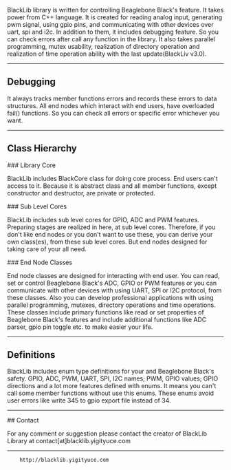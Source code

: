 BlackLib library is written for controlling Beaglebone Black's feature. It takes power from C++ language. It is created for reading analog input, generating pwm signal, using gpio pins, and communicating with other devices over uart, spi and i2c. In addition to them, it includes debugging feature. So you can check errors after call any function in the library. It also takes parallel programming, mutex usability, realization of directory operation and realization of time operation ability with the last update(BlackLiv v3.0).


--------------------------------------------------------------------------------
## Debugging

It always tracks member functions errors and records these errors to data structures. All end nodes which interact with end users, have overloaded fail() functions. So you can check all errors or specific error whichever you want.


--------------------------------------------------------------------------------
## Class Hierarchy

### Library Core

BlackLib includes BlackCore class for doing core process. End users can't access to it. Because it is abstract class and all member functions, except constructor and destructor, are private or protected.

### Sub Level Cores

BlackLib includes sub level cores for GPIO, ADC and PWM features. Preparing stages are realized in here, at sub level cores. Therefore, if you don't like end nodes or you don't want to use these, you can derive your own class(es), from these sub level cores. But end nodes designed for taking care of your all need.

### End Node Classes

End node classes are designed for interacting with end user. You can read, set or control Beaglebone Black's ADC, GPIO or PWM features or you can communicate with other devices with using UART, SPI or I2C protocol, from these classes. Also you can develop professional applications with using parallel programming, mutexes, directory operations and time operations. These classes include primary functions like read or set properties of Beaglebone Black's features and include additional functions like ADC parser, gpio pin toggle etc. to make easier your life.


--------------------------------------------------------------------------------
## Definitions

BlackLib includes enum type definitions for your and Beaglebone Black's safety. GPIO, ADC, PWM, UART, SPI, I2C names; PWM, GPIO values; GPIO directions and a lot more features defined with enums. It means you can't call some member functions without use this enums. These enums avoid user errors like write 345 to gpio export file instead of 34.


--------------------------------------------------------------------------------
## Contact

For any comment or suggestion please contact the creator of BlackLib Library at contact[at]blacklib.yigityuce.com


--------------------------------------------------------------------------------
		http://blacklib.yigityuce.com	
